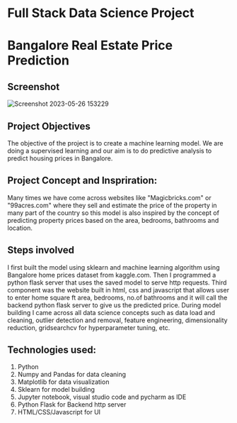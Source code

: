 # Full Stack Data Science Project

# Bangalore Real Estate Price Prediction


## Screenshot
![Screenshot 2023-05-26 153229](https://github.com/ianuj4231/Bangalore-Real-Estate-Price-Prediction/assets/134675919/5c3d0830-77ca-43ad-a0e7-7b7e6427afd6)


## Project Objectives

The objective of the project is to create a machine learning model. We are doing a supervised learning and our aim is to do predictive analysis to predict housing prices in Bangalore.

## Project Concept and Inspriration:

Many times we have come across websites like "Magicbricks.com" or "99acres.com" where they sell and estimate the price of the property in many part of the country so this model is also inspired by the concept of predicting property prices based on the area, bedrooms, bathrooms and location.

## Steps involved
I first built the model using sklearn and machine learning algorithm using Bangalore home prices dataset from kaggle.com. Then I programmed a python flask server that uses the saved model to serve http requests. Third component was the website built in html, css and javascript that allows user to enter home square ft area, bedrooms, no.of bathrooms and it will  call the backend python flask server to give us the predicted price. During model building I came across all data science concepts such as data load and cleaning, outlier detection and removal, feature engineering, dimensionality reduction, gridsearchcv for hyperparameter tuning, etc.
## Technologies used:

1) Python
2) Numpy and Pandas for data cleaning
3) Matplotlib for data visualization
4) Sklearn for model building
5) Jupyter notebook, visual studio code and pycharm as IDE
6) Python Flask for Backend http server
7) HTML/CSS/Javascript for UI
